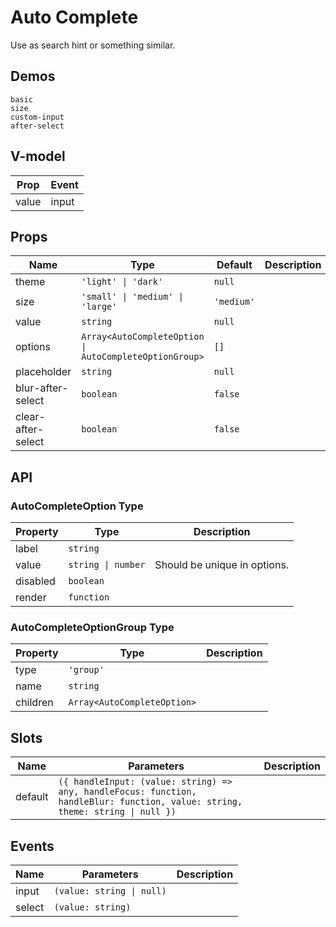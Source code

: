 # Auto Complete
Use as search hint or something similar.
## Demos
```demo
basic
size
custom-input
after-select
```
## V-model
|Prop|Event|
|-|-|
|value|input|

## Props
|Name|Type|Default|Description|
|-|-|-|-|
|theme|`'light' \| 'dark'`|`null`||
|size|`'small' \| 'medium' \| 'large'`|`'medium'`||
|value|`string`|`null`||
|options|`Array<AutoCompleteOption \| AutoCompleteOptionGroup>`|`[]`||
|placeholder|`string`|`null`||
|blur-after-select|`boolean`|`false`||
|clear-after-select|`boolean`|`false`||

## API
### AutoCompleteOption Type
|Property|Type|Description|
|-|-|-|
|label|`string`||
|value|`string \| number`|Should be unique in options.|
|disabled|`boolean`||
|render|`function`||

### AutoCompleteOptionGroup Type
|Property|Type|Description|
|-|-|-|
|type|`'group'`||
|name|`string`||
|children|`Array<AutoCompleteOption>`||

## Slots
|Name|Parameters|Description|
|-|-|-|
|default|`({ handleInput: (value: string) => any, handleFocus: function, handleBlur: function, value: string, theme: string \| null })`||

## Events
|Name|Parameters|Description|
|-|-|-|
|input|`(value: string \| null)`||
|select|`(value: string)`||

